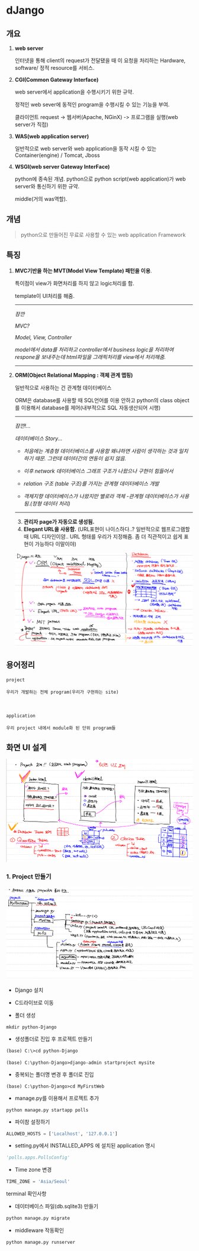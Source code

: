 # dJango



## 개요

1. **web server** 

   인터넷을 통해 client의 request가 전달됐을 때 이 요청을 처리하는 Hardware, software/ 정적 resource를 서비스.

   

2. **CGI(Common Gateway Interface)** 

   web server에서 application을 수행시키기 위한 규약. 

   정적인 web sever에 동적인 program을 수행시킬 수 있는 기능을 부여.

    클라이언트 request -> 웹서버(Apache, NGinX) -> 프로그램을 실행(web server가 직접)

   

3. **WAS(web application server)**  

   일반적으로 web server와 web application을 동작 시킬 수 있는 Container(engine) / Tomcat, Jboss

   

4. **WSGI(web server Gateway InterFace)** 

   python에 종속된 개념. python으로 python script(web application)가 web server와 통신하기 위한 규약. 

   middle(거의 was역할).



## 개념

> python으로 만들어진 무료로 사용할 수 있는 web application Framework



## 특징

1. **MVC기반을 하는 MVT(Model View Template) 패턴을 이용**. 

   특이점이 view가 화면처리를 하지 않고 logic처리를 함.

   template이 UI처리를 해줌.

   ---

   *잠깐*

   *MVC?*

   *Model, View, Controller*

   *model에서 data를 처리하고 controller에서 business logic을 처리하여 respone을 보내주는데 html파일을 그래픽처리를 view에서 처리해줌.*

   ---

2. **ORM(Object Relational Mapping : 객체 관계 맵핑)**

   일반적으로 사용하는 건 관계형 데이터베이스

   ORM은 database를 사용할 때 SQL언어를 이용 안하고 python의 class object를 이용해서 database를 제어(내부적으로 SQL 자동생산되어 시행)

   

   ---

   *잠깐!...*

   *데이터베이스 Story...*

   * *처음에는 계층형 데이터베이스를 사용함 왜냐하면 사람이 생각하는 것과 일치하기 때문. 그런데 데이터간의 연동이 쉽지 않음.*

   * *이후 network 데이터베이스 그래프 구조가 나왔으나 구현이 힘들어서* 

   * *relation 구조 (table 구조)를 가지는 관계형 데이터베이스 개발*

   * *객체지향 데이터베이스가 나왔지만 별로라 객체 -관계형 데이터베이스가 사용됨.(정형 데이터 처리)*

   ---

   3. **관리자 page가 자동으로 생성됨.**
   4. **Elegant URL을 사용함.** (URL표현이 나이스하다..? 일반적으로 웹프로그램할 때 URL 디자인이얌.. URL 형태를 우리가 지정해줌. 좀 더 직관적이고 쉽게 표현이 가능하다 이말이야)

   

   ![](md-images/image-20210127164940629.png)

   

   

## 용어정리

```django
project

우리가 개발하는 전체 program(우리가 구현하는 site)



application

우리 project 내에서 module화 된 단위 program들
```





## 화면  UI 설계

![](md-images/image-20210127170814063.png)

### 1. Project 만들기

![](md-images/image-20210127170837923.png)

* Django 설치

* C드라이브로 이동
* 폴더 생성

```
mkdir python-Django
```

* 생성폴더로 진입 후 프로젝트 만들기

```
(base) C:\>cd python-Django

(base) C:\python-Django>django-admin startproject mysite
```

* 중복되는 폴더명 변경 후 폴더로 진입

```
(base) C:\python-Django>cd MyFirstWeb
```

* manage.py를 이용해서 프로젝트 추가

```
python manage.py startapp polls
```

* 파이참 설정하기

```python
ALLOWED_HOSTS = ['Localhost', '127.0.0.1']
```



* setting.py에서  INSTALLED_APPS 에 설치된 application 명시

```python
'polls.apps.PollsConfig'
```



* Time zone 변경

```python
TIME_ZONE = 'Asia/Seoul'
```



terminal 확인사항

* 데이터베이스 파일(db.sqlite3) 만들기

```python
python manage.py migrate
```



* middleware 작동확인

```python
python manage.py runserver
```



